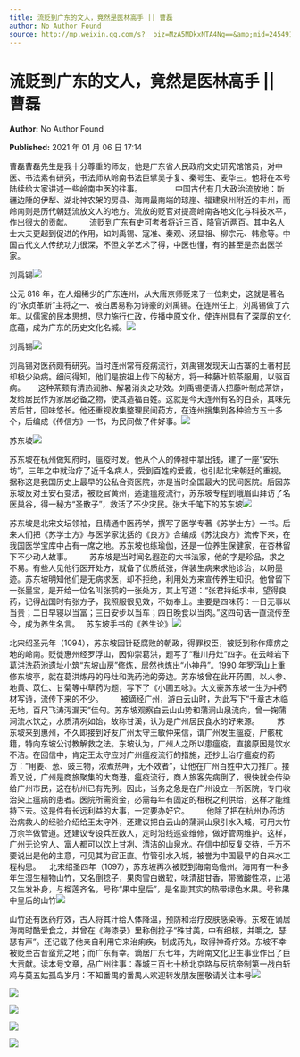 ```yaml
---
title: 流贬到广东的文人，竟然是医林高手 || 曹磊
author: No Author Found
source: http://mp.weixin.qq.com/s?__biz=MzA5MDkxNTA4Ng==&amp;mid=2454910515&amp;idx=1&amp;sn=e90027c7d93d24704a2d25c43016474b&amp;chksm=87a23e52b0d5b744c40208c9ca809be7bf19d835c0aa7fb82a783caec79542dc3789184aab4b&poc_token=HJ_Do2ejHyO-wNZGG8Q1S8FdPgy1YBBEob-nUEme
---
```


# 流贬到广东的文人，竟然是医林高手 || 曹磊

**Author:** No Author Found

**Published:** 2021 年 01 月 06 日 17:14

曹磊曹磊先生是我十分尊重的师友，他是广东省人民政府文史研究馆馆员，对中医、书法素有研究，书法师从岭南书法巨擘吴子复、秦咢生、麦华三。他将在本号陆续给大家讲述一些岭南中医的往事。               中国古代有几大政治流放地：新疆边陲的伊犁、湖北神农架的房县、海南最南端的琼崖、福建泉州附近的丰州，而岭南则是历代朝廷流放文人的地方。流放的贬官对提高岭南各地文化与科技水平，作出很大的贡献。        流贬到广东有史可考者将近三百，降官近两百。其中名人士大夫更起到促进的作用，如刘禹锡、寇准、秦观、汤显祖、柳宗元、韩愈等。中国古代文人传统功力很深，不但文学艺术了得，中医也懂，有的甚至是杰出医学家。

刘禹锡![](https://mmbiz.qpic.cn/mmbiz_jpg/PJWG74pLsMZmSMAwtQWkTQdAzPFPOicfGXNxibZrJsGVDPpC4FKpnLBA2N7elkZFtDXu1nYXIpQpLNZWibGY8ZtiaQ/640)

公元 816 年，在人烟稀少的广东连州，从大唐京师贬来了一位刺史，这就是著名的“永贞革新”主将之一、被白居易称为诗豪的刘禹锡。在连州任上，刘禹锡做了六年。以儒家的民本思想，尽力施行仁政，传播中原文化，使连州具有了深厚的文化底蕴，成为广东的历史文化名城。![](https://mmbiz.qpic.cn/mmbiz_gif/Ljib4So7yuWhW3iaB9iciao1BOa0uK1SHYLLMGib2XH5Z2f8n6Sl0nLdw47DGFETPPEjx90t88yNVZHBENuiag79icxAQ/640?wx_fmt=gif)

刘禹锡![](https://mmbiz.qpic.cn/mmbiz_gif/Ljib4So7yuWhW3iaB9iciao1BOa0uK1SHYLLxF9mMh791ptTQZru0icEB26TdVQSUyDfp6TWtbD3bHOnE9uapjwAYdw/640?wx_fmt=gif)

刘禹锡对医药颇有研究。当时连州常有疫病流行，刘禹锡发现天山古寨的土著村民却极少染病。细问得知，他们是按祖上传下的秘方，将一种藤叶煎茶服用，以驱百病。      这种茶颇有清热润肺、解暑消炎之功效。刘禹锡便请人把藤叶制成茶饼，发给居民作为家居必备之物，使其造福百姓。这就是今天连州有名的白茶，其味先苦后甘，回味悠长。他还重视收集整理民间药方，在连州搜集到各种验方五十多个，后编成《传信方》一书，为民间做了件好事。![](https://mmbiz.qpic.cn/mmbiz_jpg/PJWG74pLsMZmSMAwtQWkTQdAzPFPOicfGCX3Q6VSv5WhR9iby2Z4I1NFWgEGs8zuOCvWMlic4V58XFrdpDtUS1SsA/640)

苏东坡![](https://mmbiz.qpic.cn/mmbiz_png/fgnkxfGnnkTxNKrXUEXD3zYazBqYyojHbuIPQ4H1TdhBXZLhqY6NPW489WyvgiapeGVUxLeticRkf8aLJclxuxtg/640?wx_fmt=png)

苏东坡在杭州做知府时，瘟疫时发。他从个人的俸禄中拿出钱，建了一座“安乐坊”，三年之中就治疗了近千名病人，受到百姓的爱戴，也引起北宋朝廷的重视。据称这是我国历史上最早的公私合资医院，亦是当时全国最大的民间医院。后因苏东坡反对王安石变法，被贬官黄州，适逢瘟疫流行，苏东坡专程到峨眉山拜访了名医巢谷，得一秘方“圣散子”，救活了不少灾民。张大千笔下的苏东坡![](https://mmbiz.qpic.cn/mmbiz_gif/Ljib4So7yuWhW3iaB9iciao1BOa0uK1SHYLLMGib2XH5Z2f8n6Sl0nLdw47DGFETPPEjx90t88yNVZHBENuiag79icxAQ/640?wx_fmt=gif)

苏东坡是北宋文坛领袖，且精通中医药学，撰写了医学专著《苏学士方》一书。后来人们把《苏学士方》与医学家沈括的《良方》合编成《苏沈良方》流传下来，在我国医学宝库中占有一席之地。苏东坡也练瑜伽，还是一位养生保健家，在杏林留下不少动人故事。        苏东坡是当时闻名遐迩的大书法家，他的字是珍品，求之不易。有些人见他行医开处方，就备了优质纸张，佯装生病来求他诊治，以盼墨迹。苏东坡明知他们是无病求医，却不拒绝，利用处方来宣传养生知识。他曾留下一张墨宝，是开给一位名叫张鹗的一张处方，其上写道：“张君持纸求书，望得良药，记得战国时有张方子，我照服很见效，不妨奉上。主要是四味药：一日无事以当贵；二日早寝以当富；三日安步以当车；四日晚食以当肉。”这四句话一直流传至今，成为养生名言。   苏东坡手书的《养生论》![](https://mmbiz.qpic.cn/mmbiz_gif/Ljib4So7yuWhW3iaB9iciao1BOa0uK1SHYLLxF9mMh791ptTQZru0icEB26TdVQSUyDfp6TWtbD3bHOnE9uapjwAYdw/640?wx_fmt=gif)

北宋绍圣元年（1094），苏东坡因针砭腐败的朝政，得罪权臣，被贬到称作瘴疠之地的岭南。贬徙惠州经罗浮山，因仰崇葛洪，题写了“稚川丹灶”四字。在云峰岩下葛洪洗药池遗址小筑“东坡山房”修炼，居然也炼出“小神丹”。1990 年罗浮山上重修东坡亭，就在葛洪炼丹的丹灶和洗药池的旁边。苏东坡曾在此开药圃，以人参、地黄、苡仁、甘菊等中草药为题，写下了《小圃五咏》。大文豪苏东坡一生为中药材写诗，流传下来的不少。        被谪经广州，游白云山时，为此写下“千章古木临无地，百尺飞涛泻漏天”佳句。苏东坡观察白云山山势和蒲涧山泉流向，曾一掬蒲涧流水饮之，水质清冽如饴，故称甘溪，认为是广州居民食水的好来源。        苏东坡来到惠州，不久即接到好友广州太守王敏仲来信，谓广州发生瘟疫，尸骸枕籍，特向东坡公讨教解救之法。东坡认为，广州人之所以患瘟疫，直接原因是饮水不洁。在回信中，肯定王太守应对广州瘟疫流行的措施，还抄上治疗瘟疫的药方：“用姜、葱、豉三物，浓煮热呷，无不效者”，让他在广州百姓中大力推广。接着又说，广州是商旅聚集的大商港，瘟疫流行，商人旅客先病倒了，很快就会传染给广州市民，这在杭州已有先例。因此，当务之急是在广州设立一所医院，专门收治染上瘟病的患者。医院所需资金，必需每年有固定的租税之利供给，这样才能维持下去。这是件有长远利益的大事，一定要办好它。        他除了把在杭州办药坊治病救人的经验介绍给王太守外，还建议把白云山的蒲涧山泉引水入城，可用大竹万余竿做管道。还建议专设兵匠数人，定时沿线巡查维修，做好管网维护。这样，广州无论穷人、富人都可以饮上甘冽、清洁的山泉水。在信中却反复交待，千万不要说出是他的主意，可见其为官正直。竹管引水入城，被誉为中国最早的自来水工程构思。    北宋绍圣四年（1097），苏东坡再次被贬到海南岛儋州。海南有一种多年生湿生植物山竹，又名倒捻子，果肉雪白嫩软，味清甜甘香，带微酸性凉，止渴又生发补身，与榴莲齐名，号称“果中皇后”，是名副其实的热带绿色水果。号称果中皇后的山竹![](https://mmbiz.qpic.cn/mmbiz_jpg/PJWG74pLsMZmSMAwtQWkTQdAzPFPOicfGLt6kouydSXgiaIZMJRSZOq5dVjzd7FumMbaPWLdVZ1AJubibY5ibKoTSQ/640)

山竹还有医药疗效，古人将其汁给人体降温，预防和治疗皮肤感染等。东坡在谪居海南时酷爱食之，并曾在《海漆录》里称倒捻子“殊甘美，中有细核，并嚼之，瑟瑟有声”。还记载了他亲自利用它来治痢疾，制成药丸，取得神奇疗效。东坡不幸被贬至古昔蛮荒之地；而广东有幸。谪居广东七年，为岭南文化卫生事业作出了巨大贡献。读本号文章，品广州往事：春城三百七十桥北京路与反抗帝制第一战白斩鸡与莫五姑孤岛岁月：不知番禺的番禺人欢迎转发朋友圈敬请关注本号![](https://mmbiz.qpic.cn/mmbiz_png/fgnkxfGnnkTxNKrXUEXD3zYazBqYyojHbuIPQ4H1TdhBXZLhqY6NPW489WyvgiapeGVUxLeticRkf8aLJclxuxtg/640?wx_fmt=png)

![](https://mmbiz.qpic.cn/mmbiz_jpg/PJWG74pLsMZmSMAwtQWkTQdAzPFPOicfGJEcUFxkw6Yc0LNOTKibtZ5lVbPSQ4FZzVSlnRbFSoCDMLExNhZh37Lw/640)

![](https://mmbiz.qpic.cn/mmbiz_png/fgnkxfGnnkTxNKrXUEXD3zYazBqYyojHbuIPQ4H1TdhBXZLhqY6NPW489WyvgiapeGVUxLeticRkf8aLJclxuxtg/640?wx_fmt=png)

![](https://mmbiz.qpic.cn/mmbiz_jpg/PJWG74pLsMZmSMAwtQWkTQdAzPFPOicfGL1OicPaSzJRdcEvlWWtSLZAccoXsg8Dbic9kYCympK1cxpxk15tkXVGA/640)

![](https://mmbiz.qpic.cn/mmbiz_png/fgnkxfGnnkTxNKrXUEXD3zYazBqYyojHbuIPQ4H1TdhBXZLhqY6NPW489WyvgiapeGVUxLeticRkf8aLJclxuxtg/640?wx_fmt=png)
